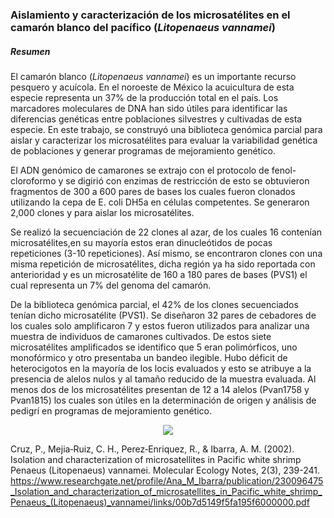 ### Aislamiento y caracterización de los microsatélites en el camarón blanco del pacífico (*Litopenaeus vannamei*)

##### Resumen

El camarón blanco (*Litopenaeus vannamei*) es un importante recurso pesquero y acuícola. En el noroeste de México la acuicultura de esta
especie representa un 37% de la producción total en el país. Los marcadores moleculares de DNA han sido útiles para identificar las 
diferencias genéticas entre poblaciones silvestres y cultivadas de esta especie. En este trabajo, se construyó una biblioteca genómica
parcial para aislar y caracterizar los microsatélites para evaluar la variabilidad genética de poblaciones y generar programas de
mejoramiento genético.

El ADN genómico de camarones se extrajo con el protocolo de fenol-cloroformo y se digirió con enzimas de restricción de esto se obtuvieron fragmentos de 300 a 600 pares de bases los cuales fueron clonados utilizando la cepa de E. coli  DH5a en células competentes. Se generaron 2,000 clones y para aislar los microsatélites.

Se realizó la secuenciación de  22 clones al azar, de los cuales 16 contenían microsatélites,en su mayoría estos eran dinucleótidos de
pocas repeticiones (3-10 repeticiones). Así mismo, se encontraron clones con una misma repetición de microsatélites, dicha región ya ha sido reportada con anterioridad y es un microsatélite de 160 a 180 pares de bases (PVS1) el cual representa un 7% del genoma del camarón.

De la biblioteca genómica parcial, el 42% de los clones secuenciados tenían dicho microsatélite (PVS1). Se diseñaron 32 pares de cebadores de los cuales solo amplificaron 7 y estos fueron utilizados para analizar una muestra de individuos de camarones cultivados.
De estos siete microsatélites amplificados se identifico que 5 eran polimórficos, uno monofórmico y otro presentaba un bandeo ilegible. Hubo déficit de heterocigotos en la mayoría de los locis evaluados y esto se atribuye a la presencia de alelos nulos y al tamaño reducido de la muestra evaluada. Al menos dos de los microsatélites presentan de 12 a 14 alelos (Pvan1758 y Pvan1815) los cuales son útiles en la determinación de origen y análisis de pedigrí en programas de mejoramiento genético. 


<center><img src="http://lifescience.biomedal.com/wp-content/uploads/2013/03/cloning.jpg" = 200%>
</center>

Cruz, P., Mejia‐Ruiz, C. H., Perez‐Enriquez, R., & Ibarra, A. M. (2002). Isolation and characterization of microsatellites in Pacific white shrimp Penaeus (Litopenaeus) vannamei. Molecular Ecology Notes, 2(3), 239-241.
https://www.researchgate.net/profile/Ana_M_Ibarra/publication/230096475_Isolation_and_characterization_of_microsatellites_in_Pacific_white_shrimp_Penaeus_(Litopenaeus)_vannamei/links/00b7d5149f5fa195f6000000.pdf
